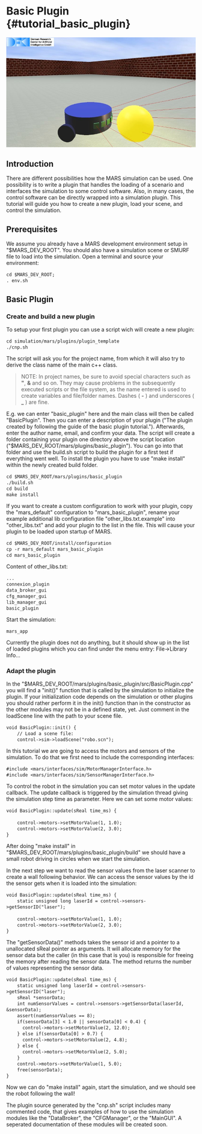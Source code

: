 Basic Plugin {#tutorial_basic_plugin}
============

![](../images/tutorials/plugin/robo.jpg)

## Introduction

There are different possibilities how the MARS simulation can be
used. One possibility is to write a plugin that handles the loading of
a scenario and interfaces the simulation to some control software.
Also, in many cases, the control software can be directly wrapped into
a simulation plugin. This tutorial will guide you how to create a new
plugin, load your scene, and control the simulation.

## Prerequisites

We assume you already have a MARS development environment setup in
"$MARS_DEV_ROOT". You should also have a simulation scene or SMURF file
to load into the simulation.
Open a terminal and source your environment:

    cd $MARS_DEV_ROOT;
    . env.sh

## Basic Plugin

### Create and build a new plugin

To setup your first plugin you can use a script wich will create a new
plugin:

    cd simulation/mars/plugins/plugin_template
    ./cnp.sh

The script will ask you for the project name, from which it will also
try to derive the class name of the main c++ class.

> NOTE: In project names, be sure to avoid special
characters such as **"**, **&** and so on. They may cause problems in the
subsequently executed scripts or the file system, as the name entered is
used to create variables and file/folder names.
Dashes ( **-** ) and underscores ( **_** ) are fine.

 E.g. we can enter
"basic_plugin" here and the main class will then be called
"BasicPlugin".  Then you can enter a description of your plugin ("The
plugin created by following the guide of the basic plugin tutorial.").
Afterwards, enter the author name, email, and confirm your data.  The
script will create a folder containing your plugin one directory above
the script location ("$MARS_DEV_ROOT/mars/plugins/basic_plugin").  You
can go into that folder and use the build.sh script to build the
plugin for a first test if everything went well.  To install the
plugin you have to use "make install" within the newly created build
folder.

    cd $MARS_DEV_ROOT/mars/plugins/basic_plugin
    ./build.sh
    cd build
    make install

If you want to create a custom configuration to work with your plugin,
copy the "mars_default" configuration to "mars_basic_plugin", rename your
example additional lib configuration file "other_libs.txt.example" into "other_libs.txt" and add your plugin to the list in the file. This will
cause your plugin to be loaded upon startup of MARS.

    cd $MARS_DEV_ROOT/install/configuration
    cp -r mars_default mars_basic_plugin
    cd mars_basic_plugin

Content of other_libs.txt:

    ...
    connexion_plugin
    data_broker_gui
    cfg_manager_gui
    lib_manager_gui
    basic_plugin

Start the simulation:

    mars_app

Currently the plugin does not do anything, but it should show up in
the list of loaded plugins which you can find under the menu entry:
File->Library Info...


### Adapt the plugin

In the "$MARS_DEV_ROOT/mars/plugins/basic_plugin/src/BasicPlugin.cpp"
you will find a "init()" function that is called by the simulation to
initialize the plugin.  If your initialization code depends on the
simulation or other plugins you should rather perform it in the init()
function than in the constructor as the other modules may not be in a
defined state, yet.  Just comment in the loadScene line with the path to
your scene file.

~~~~~~~~~~~~~~~~~~~~~~~~~~~~~~~~~~~~~~~~~~~~~~~~~~~~~~~~~~~~{.cpp}
void BasicPlugin::init() {
    // Load a scene file:
    control->sim->loadScene("robo.scn");
~~~~~~~~~~~~~~~~~~~~~~~~~~~~~~~~~~~~~~~~~~~~~~~~~~~~~~~~~~~~

In this tutorial we are going to access the motors and sensors of the
simulation.  To do that we first need to include the corresponding
interfaces:

~~~~~~~~~~~~~~~~~~~~~~~~~~~~~~~~~~~~~~~~~~~~~~~~~~~~~~~~~~~~{.cpp}
#include <mars/interfaces/sim/MotorManagerInterface.h>
#include <mars/interfaces/sim/SensorManagerInterface.h>
~~~~~~~~~~~~~~~~~~~~~~~~~~~~~~~~~~~~~~~~~~~~~~~~~~~~~~~~~~~~

To control the robot in the simulation you can set motor values in the
update callback.  The update callback is triggered by the simulation
thread giving the simulation step time as parameter.  Here we can set
some motor values:

~~~~~~~~~~~~~~~~~~~~~~~~~~~~~~~~~~~~~~~~~~~~~~~~~~~~~~~~~~~~{.cpp}
void BasicPlugin::update(sReal time_ms) {

    control->motors->setMotorValue(1, 1.0);
    control->motors->setMotorValue(2, 3.0);
}
~~~~~~~~~~~~~~~~~~~~~~~~~~~~~~~~~~~~~~~~~~~~~~~~~~~~~~~~~~~~

After doing "make install" in
"$MARS_DEV_ROOT/mars/plugins/basic_plugin/build" we should have a
small robot driving in circles when we start the simulation.

In the next step we want to read the sensor values from the laser
scanner to create a wall following behavior.  We can access the sensor
values by the id the sensor gets when it is loaded into the
simulation:

~~~~~~~~~~~~~~~~~~~~~~~~~~~~~~~~~~~~~~~~~~~~~~~~~~~~~~~~~~~~{.cpp}
void BasicPlugin::update(sReal time_ms) {
    static unsigned long laserId = control->sensors->getSensorID("laser");

    control->motors->setMotorValue(1, 1.0);
    control->motors->setMotorValue(2, 3.0);
}
~~~~~~~~~~~~~~~~~~~~~~~~~~~~~~~~~~~~~~~~~~~~~~~~~~~~~~~~~~~~

The "getSensorData()" methods takes the sensor id and a pointer to a
unallocated sReal pointer as arguments.  It will allocate memory for
the sensor data but the caller (in this case that is you) is
responsible for freeing the memory after reading the sensor data.  The
method returns the number of values representing the sensor data.

~~~~~~~~~~~~~~~~~~~~~~~~~~~~~~~~~~~~~~~~~~~~~~~~~~~~~~~~~~~~{.cpp}
void BasicPlugin::update(sReal time_ms) {
    static unsigned long laserId = control->sensors->getSensorID("laser");
    sReal *sensorData;
    int numSensorValues = control->sensors->getSensorData(laserId, &sensorData);
    assert(numSensorValues == 8);
    if(sensorData[3] < 1.0 || sensorData[0] < 0.4) {
      control->motors->setMotorValue(2, 12.0);
    } else if(sensorData[0] > 0.7) {
      control->motors->setMotorValue(2, 4.8);
    } else {
      control->motors->setMotorValue(2, 5.0);
    }
    control->motors->setMotorValue(1, 5.0);
    free(sensorData);
}
~~~~~~~~~~~~~~~~~~~~~~~~~~~~~~~~~~~~~~~~~~~~~~~~~~~~~~~~~~~~

Now we can do "make install" again, start the simulation, and we
should see the robot following the wall!

The plugin source generated by the "cnp.sh" script includes many
commented code, that gives examples of how to use the simulation
modules like the "DataBroker", the "CFGManager", or the "MainGUI".  A
seperated documentation of these modules will be created soon.
